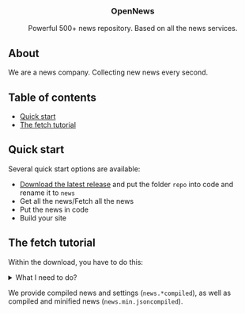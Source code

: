 <h3 align="center">OpenNews</h3>

<p align="center">
  Powerful 500+ news repository. Based on all the news services.
  <br>
</p>


## About

We are a news company. Collecting new news every second.


## Table of contents

- [Quick start](#quick-start)
- [The fetch tutorial](#the-fetch-tutorial)


## Quick start

Several quick start options are available:

- [Download the latest release](https://github.com/lgrachov/opennews) and put the folder `repo` into code and rename it to `news`
- Get all the news/Fetch all the news
- Put the news in code
- Build your site

## The fetch tutorial

Within the download, you have to do this:

<details>
  <summary>What I need to do?</summary>

  ```text
  repo/
  ├── json/
  │   ├── gridding.json - The image positioning settings, set them
  │   ├── timestamp.json - The timestamp settings, set them
  │   ├── fetch.json - The fetch settings, set them
  └── news/
      └── Get the `news.png` and `news.txt` file and show it 
  ```
</details>

We provide compiled news and settings (`news.*compiled`), as well as compiled and minified news (`news.min.jsoncompiled`).
